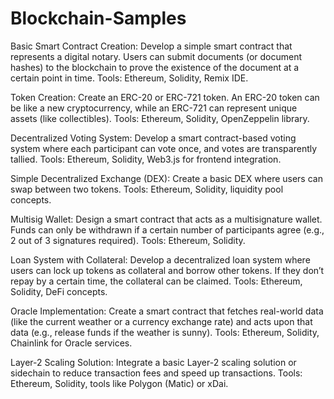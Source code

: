 # Blockchain-Samples

Basic Smart Contract Creation:
 Develop a simple smart contract that represents a digital notary. Users can submit documents (or document hashes) to the blockchain to prove the existence of the document at a certain point in time.
Tools: Ethereum, Solidity, Remix IDE.


Token Creation:
Create an ERC-20 or ERC-721 token. An ERC-20 token can be like a new cryptocurrency, while an ERC-721 can represent unique assets (like collectibles).
Tools: Ethereum, Solidity, OpenZeppelin library.

Decentralized Voting System:
Develop a smart contract-based voting system where each participant can vote once, and votes are transparently tallied.
Tools: Ethereum, Solidity, Web3.js for frontend integration.

Simple Decentralized Exchange (DEX):
Create a basic DEX where users can swap between two tokens.
Tools: Ethereum, Solidity, liquidity pool concepts.

Multisig Wallet:
Design a smart contract that acts as a multisignature wallet. Funds can only be withdrawn if a certain number of participants agree (e.g., 2 out of 3 signatures required).
Tools: Ethereum, Solidity.

Loan System with Collateral:
Develop a decentralized loan system where users can lock up tokens as collateral and borrow other tokens. If they don’t repay by a certain time, the collateral can be claimed.
Tools: Ethereum, Solidity, DeFi concepts.

Oracle Implementation:
Create a smart contract that fetches real-world data (like the current weather or a currency exchange rate) and acts upon that data (e.g., release funds if the weather is sunny).
Tools: Ethereum, Solidity, Chainlink for Oracle services.

Layer-2 Scaling Solution:
Integrate a basic Layer-2 scaling solution or sidechain to reduce transaction fees and speed up transactions.
Tools: Ethereum, Solidity, tools like Polygon (Matic) or xDai.

